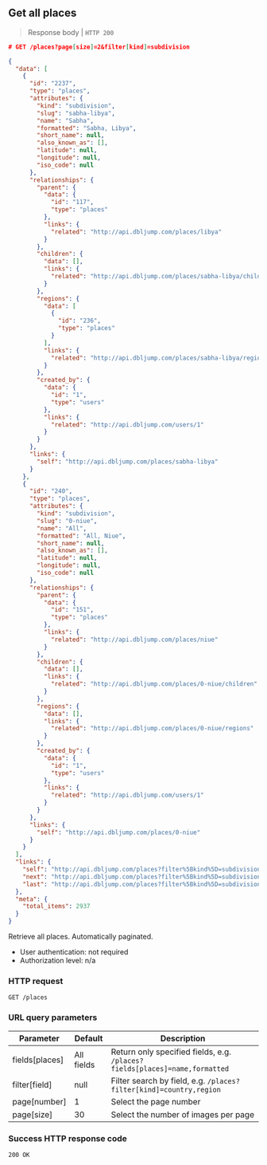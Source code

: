 ## <a name="places_index"></a>Get all places

> Response body | `HTTP 200`

```JSON
# GET /places?page[size]=2&filter[kind]=subdivision

{
  "data": [
    {
      "id": "2237",
      "type": "places",
      "attributes": {
        "kind": "subdivision",
        "slug": "sabha-libya",
        "name": "Sabha",
        "formatted": "Sabha, Libya",
        "short_name": null,
        "also_known_as": [],
        "latitude": null,
        "longitude": null,
        "iso_code": null
      },
      "relationships": {
        "parent": {
          "data": {
            "id": "117",
            "type": "places"
          },
          "links": {
            "related": "http://api.dbljump.com/places/libya"
          }
        },
        "children": {
          "data": [],
          "links": {
            "related": "http://api.dbljump.com/places/sabha-libya/children"
          }
        },
        "regions": {
          "data": [
            {
              "id": "236",
              "type": "places"
            }
          ],
          "links": {
            "related": "http://api.dbljump.com/places/sabha-libya/regions"
          }
        },
        "created_by": {
          "data": {
            "id": "1",
            "type": "users"
          },
          "links": {
            "related": "http://api.dbljump.com/users/1"
          }
        }
      },
      "links": {
        "self": "http://api.dbljump.com/places/sabha-libya"
      }
    },
    {
      "id": "240",
      "type": "places",
      "attributes": {
        "kind": "subdivision",
        "slug": "0-niue",
        "name": "All",
        "formatted": "All, Niue",
        "short_name": null,
        "also_known_as": [],
        "latitude": null,
        "longitude": null,
        "iso_code": null
      },
      "relationships": {
        "parent": {
          "data": {
            "id": "151",
            "type": "places"
          },
          "links": {
            "related": "http://api.dbljump.com/places/niue"
          }
        },
        "children": {
          "data": [],
          "links": {
            "related": "http://api.dbljump.com/places/0-niue/children"
          }
        },
        "regions": {
          "data": [],
          "links": {
            "related": "http://api.dbljump.com/places/0-niue/regions"
          }
        },
        "created_by": {
          "data": {
            "id": "1",
            "type": "users"
          },
          "links": {
            "related": "http://api.dbljump.com/users/1"
          }
        }
      },
      "links": {
        "self": "http://api.dbljump.com/places/0-niue"
      }
    }
  ],
  "links": {
    "self": "http://api.dbljump.com/places?filter%5Bkind%5D=subdivision&page%5Bnumber%5D=1&page%5Bsize%5D=2",
    "next": "http://api.dbljump.com/places?filter%5Bkind%5D=subdivision&page%5Bnumber%5D=2&page%5Bsize%5D=2",
    "last": "http://api.dbljump.com/places?filter%5Bkind%5D=subdivision&page%5Bnumber%5D=1321&page%5Bsize%5D=2"
  },
  "meta": {
    "total_items": 2937
  }
}
```

Retrieve all places. Automatically paginated.

* User authentication: not required
* Authorization level: n/a

### HTTP request

`GET /places`

### URL query parameters

Parameter | Default | Description
--------- | ------- | -----------
fields[places] | All fields | Return only specified fields, e.g. `/places?fields[places]=name,formatted`
filter[field] | null | Filter search by field, e.g. `/places?filter[kind]=country,region`
page[number] | 1 | Select the page number
page[size] | 30 | Select the number of images per page

### Success HTTP response code

`200 OK`
